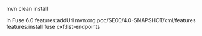 mvn clean install

in Fuse 6.0
features:addUrl mvn:org.poc/SE00/4.0-SNAPSHOT/xml/features
features:install fuse
cxf:list-endpoints


